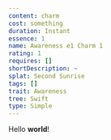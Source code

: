```yaml
---
content: charm
cost: something
duration: Instant
essence: 1
name: Awareness e1 Charm 1
rating: 1
requires: []
shortDescription: ~
splat: Second Sunrise
tags: []
trait: Awareness
tree: Swift
type: Simple
---
```


Hello **world**!
